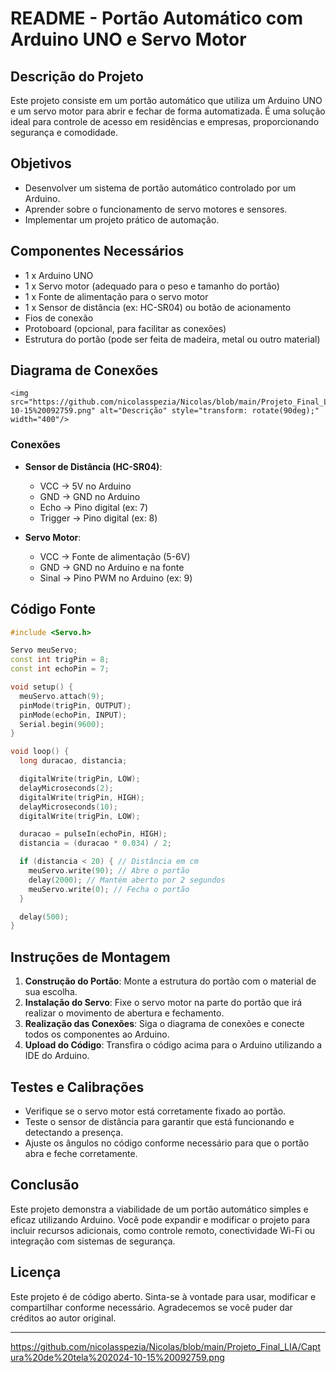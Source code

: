 # README - Portão Automático com Arduino UNO e Servo Motor

## Descrição do Projeto

Este projeto consiste em um portão automático que utiliza um Arduino UNO e um servo motor para abrir e fechar de forma automatizada. É uma solução ideal para controle de acesso em residências e empresas, proporcionando segurança e comodidade.

## Objetivos

- Desenvolver um sistema de portão automático controlado por um Arduino.
- Aprender sobre o funcionamento de servo motores e sensores.
- Implementar um projeto prático de automação.

## Componentes Necessários

- 1 x Arduino UNO
- 1 x Servo motor (adequado para o peso e tamanho do portão)
- 1 x Fonte de alimentação para o servo motor
- 1 x Sensor de distância (ex: HC-SR04) ou botão de acionamento
- Fios de conexão
- Protoboard (opcional, para facilitar as conexões)
- Estrutura do portão (pode ser feita de madeira, metal ou outro material)

## Diagrama de Conexões

```
<img src="https://github.com/nicolasspezia/Nicolas/blob/main/Projeto_Final_LIA/Captura%20de%20tela%202024-10-15%20092759.png" alt="Descrição" style="transform: rotate(90deg);" width="400"/>
```

### Conexões

- **Sensor de Distância (HC-SR04)**:
  - VCC -> 5V no Arduino
  - GND -> GND no Arduino
  - Echo -> Pino digital (ex: 7)
  - Trigger -> Pino digital (ex: 8)

- **Servo Motor**:
  - VCC -> Fonte de alimentação (5-6V)
  - GND -> GND no Arduino e na fonte
  - Sinal -> Pino PWM no Arduino (ex: 9)

## Código Fonte

```cpp
#include <Servo.h>

Servo meuServo;
const int trigPin = 8;
const int echoPin = 7;

void setup() {
  meuServo.attach(9);
  pinMode(trigPin, OUTPUT);
  pinMode(echoPin, INPUT);
  Serial.begin(9600);
}

void loop() {
  long duracao, distancia;

  digitalWrite(trigPin, LOW);
  delayMicroseconds(2);
  digitalWrite(trigPin, HIGH);
  delayMicroseconds(10);
  digitalWrite(trigPin, LOW);

  duracao = pulseIn(echoPin, HIGH);
  distancia = (duracao * 0.034) / 2;

  if (distancia < 20) { // Distância em cm
    meuServo.write(90); // Abre o portão
    delay(2000); // Mantém aberto por 2 segundos
    meuServo.write(0); // Fecha o portão
  }

  delay(500);
}
```

## Instruções de Montagem

1. **Construção do Portão**: Monte a estrutura do portão com o material de sua escolha.
2. **Instalação do Servo**: Fixe o servo motor na parte do portão que irá realizar o movimento de abertura e fechamento.
3. **Realização das Conexões**: Siga o diagrama de conexões e conecte todos os componentes ao Arduino.
4. **Upload do Código**: Transfira o código acima para o Arduino utilizando a IDE do Arduino.

## Testes e Calibrações

- Verifique se o servo motor está corretamente fixado ao portão.
- Teste o sensor de distância para garantir que está funcionando e detectando a presença.
- Ajuste os ângulos no código conforme necessário para que o portão abra e feche corretamente.

## Conclusão

Este projeto demonstra a viabilidade de um portão automático simples e eficaz utilizando Arduino. Você pode expandir e modificar o projeto para incluir recursos adicionais, como controle remoto, conectividade Wi-Fi ou integração com sistemas de segurança.

## Licença

Este projeto é de código aberto. Sinta-se à vontade para usar, modificar e compartilhar conforme necessário. Agradecemos se você puder dar créditos ao autor original.

---
https://github.com/nicolasspezia/Nicolas/blob/main/Projeto_Final_LIA/Captura%20de%20tela%202024-10-15%20092759.png
